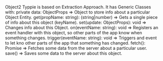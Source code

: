 Object2
Typpie is based on Extraction Approach.
It has Generic Classes with:
private data: ObjectProps => Object to store info about a particular Object Entity.
get(propName: string): (string|number) => Gets a single piece of info about this object (keyName).
set(update: ObjectProps): void => Changes info about this Object.
on(eventName: string): void => Registers an event handler with this object, so other parts of the app know when something changes.
trigger(eventName: string): void => Triggers and event to let kno other parts of the app that something has changed.
fetch(): Promise => Fetches some data from the server about a particular user.
save() => Saves some data to the server about this object.
